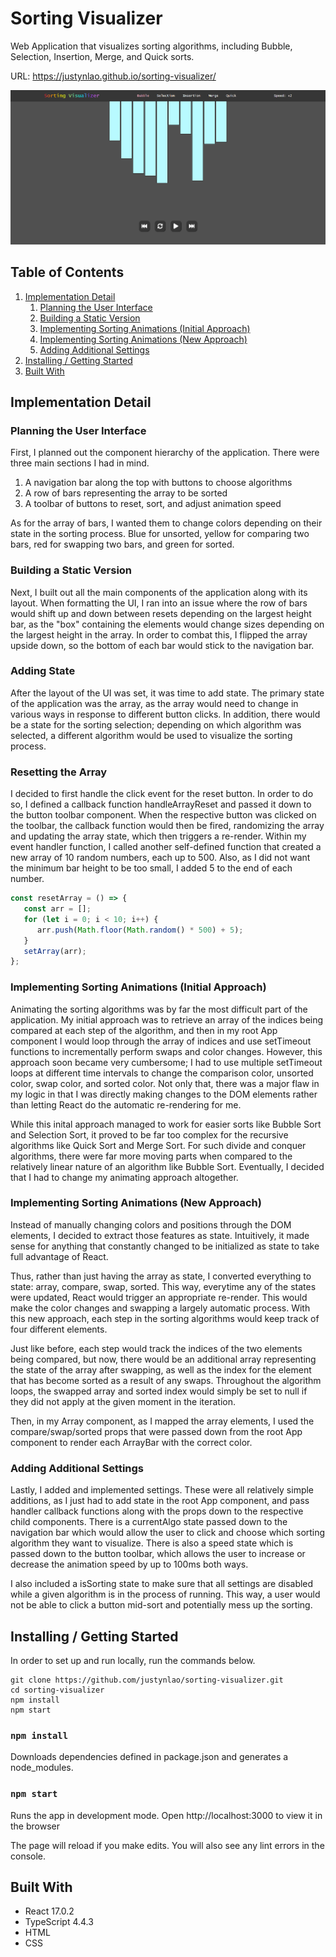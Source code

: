 # Sorting Visualizer
Web Application that visualizes sorting algorithms, including Bubble, Selection, Insertion, Merge, and Quick sorts.

URL: https://justynlao.github.io/sorting-visualizer/

![](/public/sorting-visualizer.PNG)

## Table of Contents
1. [Implementation Detail](#implementation)
   1. [Planning the User Interface](#planningui)
   2. [Building a Static Version](#buildingstatic)
   3. [Implementing Sorting Animations (Initial Approach)](#implementingsortinitial)
   4. [Implementing Sorting Animations (New Approach)](#implementingsortnew)
   5. [Adding Additional Settings](#additionalsettings)
2. [Installing / Getting Started](#installing)
3. [Built With](#builtwith)

## Implementation Detail
### Planning the User Interface <a name="planningui"></a>
First, I planned out the component hierarchy of the application. There were three main sections I had in mind.
1) A navigation bar along the top with buttons to choose algorithms
2) A row of bars representing the array to be sorted
3) A toolbar of buttons to reset, sort, and adjust animation speed

As for the array of bars, I wanted them to change colors depending on their state in the sorting process. Blue for unsorted, yellow for comparing two bars, red for swapping two bars, and green for sorted.

### Building a Static Version <a name="buildingstatic"></a>
Next, I built out all the main components of the application along with its layout. When formatting the UI, I ran into an issue where the row of bars would shift up and down between resets depending on the largest height bar, as the "box" containing the elements would change sizes depending on the largest height in the array. In order to combat this, I flipped the array upside down, so the bottom of each bar would stick to the navigation bar. 

### Adding State <a name="addingstate"></a>
After the layout of the UI was set, it was time to add state. The primary state of the application was the array, as the array would need to change in various ways in response to different button clicks. In addition, there would be a state for the sorting selection; depending on which algorithm was selected, a different algorithm would be used to visualize the sorting process.

### Resetting the Array <a name="reset"></a>
I decided to first handle the click event for the reset button. In order to do so, I defined a callback function handleArrayReset and passed it down to the button toolbar component. When the respective button was clicked on the toolbar, the callback function would then be fired, randomizing the array and updating the array state, which then triggers a re-render. Within my event handler function, I called another self-defined function that created a new array of 10 random numbers, each up to 500. Also, as I did not want the minimum bar height to be too small, I added 5 to the end of each number.
```javascript
const resetArray = () => {
   const arr = [];
   for (let i = 0; i < 10; i++) {
      arr.push(Math.floor(Math.random() * 500) + 5);
   }
   setArray(arr);
};
```

### Implementing Sorting Animations (Initial Approach)<a name="implementingsortinitial"></a>
Animating the sorting algorithms was by far the most difficult part of the application. My initial approach was to retrieve an array of the indices being compared at each step of the algorithm, and then in my root App component I would loop through the array of indices and use setTimeout functions to incrementally perform swaps and color changes. However, this approach soon became very cumbersome; I had to use multiple setTimeout loops at different time intervals to change the comparison color, unsorted color, swap color, and sorted color. Not only that, there was a major flaw in my logic in that I was directly making changes to the DOM elements rather than letting React do the automatic re-rendering for me.

While this inital approach managed to work for easier sorts like Bubble Sort and Selection Sort, it proved to be far too complex for the recursive algorithms like Quick Sort and Merge Sort. For such divide and conquer algorithms, there were far more moving parts when compared to the relatively linear nature of an algorithm like Bubble Sort. Eventually, I decided that I had to change my animating approach altogether.

### Implementing Sorting Animations (New Approach)<a name="implementingsortnew"></a>
Instead of manually changing colors and positions through the DOM elements, I decided to extract those features as state. Intuitively, it made sense for anything that constantly changed to be initialized as state to take full advantage of React.

Thus, rather than just having the array as state, I converted everything to state: array, compare, swap, sorted. This way, everytime any of the states were updated, React would trigger an appropriate re-render. This would make the color changes and swapping a largely automatic process. With this new approach, each step in the sorting algorithms would keep track of four different elements.

Just like before, each step would track the indices of the two elements being compared, but now, there would be an additional array representing the state of the array after swapping, as well as the index for the element that has become sorted as a result of any swaps. Throughout the algorithm loops, the swapped array and sorted index would simply be set to null if they did not apply at the given moment in the iteration.

Then, in my Array component, as I mapped the array elements, I used the compare/swap/sorted props that were passed down from the root App component to render each ArrayBar with the correct color.

### Adding Additional Settings <a name="additionalsettings"></a>
Lastly, I added and implemented settings. These were all relatively simple additions, as I just had to add state in the root App component, and pass handler callback functions along with the props down to the respective child components. There is a currentAlgo state passed down to the navigation bar which would allow the user to click and choose which sorting algorithm they want to visualize. There is also a speed state which is passed down to the button toolbar, which allows the user to increase or decrease the animation speed by up to 100ms both ways.

I also included a isSorting state to make sure that all settings are disabled while a given algorithm is in the process of running. This way, a user would not be able to click a button mid-sort and potentially mess up the sorting.

## Installing / Getting Started <a name="installing"></a>
In order to set up and run locally, run the commands below.

```shell
git clone https://github.com/justynlao/sorting-visualizer.git
cd sorting-visualizer
npm install
npm start
```

### `npm install`
Downloads dependencies defined in package.json and generates a node_modules.

### `npm start`
Runs the app in development mode.
Open http://localhost:3000 to view it in the browser

The page will reload if you make edits.
You will also see any lint errors in the console.

## Built With <a name="builtwith"></a>
* React 17.0.2
* TypeScript 4.4.3
* HTML
* CSS


